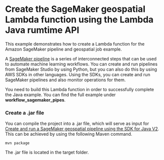 # Create the SageMaker geospatial Lambda function using the Lambda Java rumtime API

This example demonstrates how to create a Lambda function for the Amazon SageMaker pipeline and geospatial job example. 

A [SageMaker pipeline](https://docs.aws.amazon.com/sagemaker/latest/dg/pipelines.html) is a series of 
interconnected steps that can be used to automate machine learning workflows. You can create and run pipelines from SageMaker Studio by using Python, but you can also do this by using AWS SDKs in other
languages. Using the SDKs, you can create and run SageMaker pipelines and also monitor operations for them.

You need to build this Lambda function in order to successfully complete the Java example. You can find the full example under **workflow_sagemaker_pipes**.

### Create a .jar file

You can compile the project into a .jar file, which will serve as input for [Create and run a SageMaker geospatial pipeline using the SDK for Java V2](https://github.com/awsdocs/aws-doc-sdk-examples/tree/main/javav2/usecases/workflow_sagemaker_pipes). This can be achieved by using the following Maven command.

    mvn package

The .jar file is located in the target folder. 